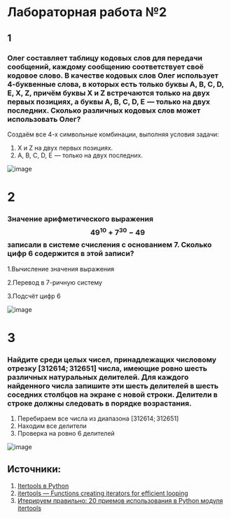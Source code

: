 # Лабораторная работа №2

## 1

### Олег составляет таблицу кодовых слов для передачи сообщений, каждому сообщению соответствует своё кодовое слово. В качестве кодовых слов Олег использует 4-буквенные слова, в которых есть только буквы A, B, C, D, E, X, Z, причём буквы X и Z встречаются только на двух первых позициях, а буквы A, B, C, D, E  — только на двух последних. Сколько различных кодовых слов может использовать Олег?

Создаём все 4-х символьные комбинации, выполняя условия задачи:
  1. X и Z на двух первых позициях.
  2. A, B, C, D, E  — только на двух последних.
     
![image](https://github.com/user-attachments/assets/76e115c6-5438-45da-8d04-fefb2b809a68)

# 2

### Значение арифметического выражения $$49^{10} +7 ^{30}-49$$  записали в системе счисления с основанием 7. Сколько цифр 6 содержится в этой записи?

  1.Вычисление значения выражения
  
  2.Перевод в 7-ричную систему
  
  3.Подсчёт цифр 6
  
![image](https://github.com/user-attachments/assets/643c023f-3112-4997-adb4-d13fb799a822)

# 3

### Найдите среди целых чисел, принадлежащих числовому отрезку [312614; 312651] числа, имеющие ровно шесть различных натуральных делителей. Для каждого найденного числа запишите эти шесть делителей в шесть соседних столбцов на экране с новой строки. Делители в строке должны следовать в порядке возрастания.

  1. Перебираем все числа из диапазона [312614; 312651]
  2. Находим все делители
  3. Проверка на ровно 6 делителей

![image](https://github.com/user-attachments/assets/6ff42aac-5e8a-4c72-9437-78695cfac1e6)

## Источники:
1. [Itertools в Python](https://habr.com/ru/companies/otus/articles/529356/)
2. [itertools — Functions creating iterators for efficient looping](https://docs.python.org/3/library/itertools.html)
3. [Итерируем правильно: 20 приемов использования в Python модуля itertools](https://proglib.io/p/iteriruemsya-pravilno-20-priemov-ispolzovaniya-v-python-modulya-itertools-2020-01-03)
